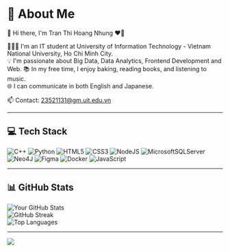 # 💫 About Me
👋 Hi there, I'm Tran Thi Hoang Nhung ❤️‍🔥

👩🏻‍💻 I'm an IT student at University of Information Technology - Vietnam National University, Ho Chi Minh City.  
💡 I'm passionate about Big Data, Data Analytics, Frontend Development and Web. 
📚 In my free time, I enjoy baking, reading books, and listening to music.  
🌐 I can communicate in both English and Japanese.  

📫 Contact: 23521131@gm.uit.edu.vn 

---

## 💻 Tech Stack

![C++](https://img.shields.io/badge/c++-%2300599C.svg?style=for-the-badge&logo=c%2B%2B&logoColor=white)
![Python](https://img.shields.io/badge/python-3670A0?style=for-the-badge&logo=python&logoColor=ffdd54)
![HTML5](https://img.shields.io/badge/html5-%23E34F26.svg?style=for-the-badge&logo=html5&logoColor=white)
![CSS3](https://img.shields.io/badge/css3-%231572B6.svg?style=for-the-badge&logo=css3&logoColor=white)
![NodeJS](https://img.shields.io/badge/node.js-6DA55F?style=for-the-badge&logo=node.js&logoColor=white)
![MicrosoftSQLServer](https://img.shields.io/badge/Microsoft%20SQL%20Sever-CC2927?style=for-the-badge&logo=microsoft%20sql%20server&logoColor=white)
![Neo4J](https://img.shields.io/badge/Neo4j-008CC1?style=for-the-badge&logo=neo4j&logoColor=white)
![Figma](https://img.shields.io/badge/figma-%23F24E1E.svg?style=for-the-badge&logo=figma&logoColor=white)
![Docker](https://img.shields.io/badge/docker-%230db7ed.svg?style=for-the-badge&logo=docker&logoColor=white)
![JavaScript](https://img.shields.io/badge/javascript-%23323330.svg?style=for-the-badge&logo=javascript&logoColor=%23F7DF1E)

---

## 📊 GitHub Stats

![Your GitHub Stats](https://github-readme-stats.vercel.app/api?username=hoangnhung2312&show_icons=true&theme=default&hide_border=false&include_all_commits=false&count_private=false)  
![GitHub Streak](https://github-readme-streak-stats.herokuapp.com/?user=hoangnhung2312&theme=default&hide_border=false)  
![Top Languages](https://github-readme-stats.vercel.app/api/top-langs/?username=hoangnhung2312&layout=compact&theme=default&hide_border=false&include_all_commits=false&count_private=false)

---

[![](https://visitcount.itsvg.in/api?id=hoangnhung2312&icon=0&color=0)](https://visitcount.itsvg.in)

